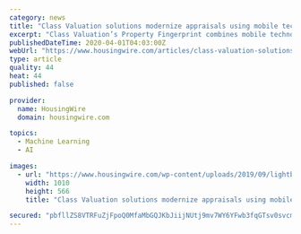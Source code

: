 ```yaml
---
category: news
title: "Class Valuation solutions modernize appraisals using mobile technology and machine learning"
excerpt: "Class Valuation’s Property Fingerprint combines mobile technology and machine learning for greater transparency, granularity, consistency and credibility."
publishedDateTime: 2020-04-01T04:03:00Z
webUrl: "https://www.housingwire.com/articles/class-valuation-solutions-modernize-appraisals-using-mobile-technology-and-machine-learning/"
type: article
quality: 44
heat: 44
published: false

provider:
  name: HousingWire
  domain: housingwire.com

topics:
  - Machine Learning
  - AI

images:
  - url: "https://www.housingwire.com/wp-content/uploads/2019/09/lightbulb_tech_concept-7.jpg"
    width: 1010
    height: 566
    title: "Class Valuation solutions modernize appraisals using mobile technology and machine learning"

secured: "pbfllZS8VTRFuZjFpoQ0MfaMbGQJKbJiijNUtj9mv7WY6YFwb3fqGTsv0svcmmdrpBKITtYhZiBld1BzcU+GyoTgVx8sOdqFpyG8KsQkaz9OX9X5XoZWOnk7XkLBBNImY980aKRJ/IY3gHIV8qoKqsYVQMkDD5gr+G3I/OVwKgUJI/ZsITvS0d+3GLu2XuQHv5X3vSCv3aKcagOD10PmTsLZiY22/2JOcOyelVIqMc79jazQxxyvEflnGyvg71aN6j9BPwDYo+AJoDuOPxRRgML+Db424kUp4ohkUiaGQtybt3VX+HeGdwDgBO5FAsbx0XE7K5CCXzhkT8AjngzPF9om+btzs70FNbMkSOIkXvyPse5bkGLOzslgLjlf/dxs23V1LlkylN4dAKQwBbyhhoLe5X8ten2b9/SZE2aztafyW9Y4+NQeEBV05Zvbn32eMYiq64QL1DqUApQ2z/JA+IsdrZ8iQX6EanLg6kocK10=;6+V3EgE9w70jXncKm3dtrw=="
---
```


